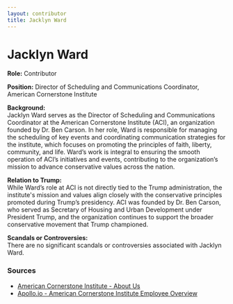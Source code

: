 ```yaml
---
layout: contributor
title: Jacklyn Ward
---
```


# Jacklyn Ward

**Role:** Contributor

**Position:** Director of Scheduling and Communications Coordinator, American Cornerstone Institute

**Background:**  
Jacklyn Ward serves as the Director of Scheduling and Communications Coordinator at the American Cornerstone Institute (ACI), an organization founded by Dr. Ben Carson. In her role, Ward is responsible for managing the scheduling of key events and coordinating communication strategies for the institute, which focuses on promoting the principles of faith, liberty, community, and life. Ward’s work is integral to ensuring the smooth operation of ACI’s initiatives and events, contributing to the organization’s mission to advance conservative values across the nation.

**Relation to Trump:**  
While Ward’s role at ACI is not directly tied to the Trump administration, the institute's mission and values align closely with the conservative principles promoted during Trump’s presidency. ACI was founded by Dr. Ben Carson, who served as Secretary of Housing and Urban Development under President Trump, and the organization continues to support the broader conservative movement that Trump championed.

**Scandals or Controversies:**  
There are no significant scandals or controversies associated with Jacklyn Ward.

### Sources
- [American Cornerstone Institute - About Us](https://americancornerstone.org/about/)
- [Apollo.io - American Cornerstone Institute Employee Overview](https://www.apollo.io/companies/American-Cornerstone-Institute/60f2e73bd6693c00012be8fa)
